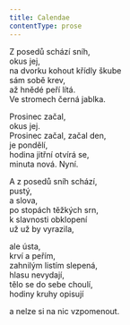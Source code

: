 ```yaml
---
title: Calendae
contentType: prose
---
```


<section>

Z posedů schází sníh,  
okus jej,  
na dvorku kohout křídly škube  
sám sobě krev,  
až hnědé peří lítá.  
Ve stromech černá jablka.

Prosinec začal,  
okus jej.  
Prosinec začal, začal den,  
je pondělí,  
hodina jitřní otvírá se,  
minuta nová. Nyní.

A z posedů sníh schází,  
pustý,  
a slova,  
po stopách těžkých srn,  
k slavnosti obklopení  
už už by vyrazila,

ale ústa,  
krví a peřím,  
zahnilým listím slepená,  
hlasu nevydají,  
tělo se do sebe choulí,  
hodiny kruhy opisují

a nelze si na nic vzpomenout.

</section>
